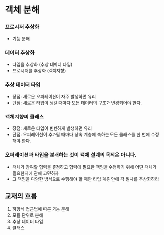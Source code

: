 # 객체 분해

### 프로시저 추상화
- 기능 분해

### 데이터 추상화
- 타입을 추상화 (추상 데이터 타입)
- 프로시저를 추상화 (객체지향)

### 추상 데이터 타입
- 장점: 새로운 오퍼레이션이 자주 발생하면 유리
- 단점: 새로운 타입이 생길 때마다 모든 데이터의 구조가 변경되어야 한다.

### 객체지향의 클래스
- 장점: 새로운 타입이 빈번하게 발생하면 유리
- 단점: 오퍼레이션이 추가될 때마다 상속 계층에 속하는 모든 클래스를 한 번에 수정해야 한다.

### 오퍼레이션과 타입을 분배하는 것이 객체 설계의 목적은 아니다. 
- 객체가 참여할 협력을 결정하고 협력에 필요한 책임을 수행하기 위해 어떤 객체가 필요한지에 관해 고민하자
- 그 책임을 다양한 방식으로 수행해야 할 때만 타입 계층 안에 각 절차를 추상화하라

## 교재의 흐름
1. 하향식 접근법에 따른 기능 분해
2. 모듈 단위로 분해
3. 추상 데이터 타입
4. 클래스
